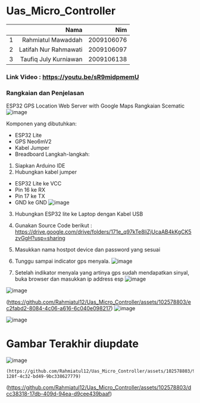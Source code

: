 # Uas_Micro_Controller
|  |  **Nama** |**Nim** |
| ----------: | ----------: | ----------: | 
|1	|Rahmiatul Mawaddah	|2009106076
|2	|Latifah Nur Rahmawati	|2009106097
|3	|Taufiq July Kurniawan	|2009106138
### Link Video : https://youtu.be/sR9midpmemU
### Rangkaian dan Penjelasan
ESP32 GPS Location Web Server with Google Maps
Rangkaian Scematic
![image](https://github.com/Rahmiatul12/Uas_Micro_Controller/assets/102578803/8a61102e-f52b-4a47-9608-09c801bf1a73)

Komponen yang dibutuhkan:
-	ESP32 Lite
-	GPS Neo6mV2
-	Kabel Jumper
-	Breadboard
Langkah-langkah:
1.	Siapkan Arduino IDE
2.	Hubungkan kabel jumper
-	ESP32 Lite ke VCC
-	Pin 16 ke RX
-	Pin 17 ke TX
-	GND ke GND
 ![image](https://github.com/Rahmiatul12/Uas_Micro_Controller/assets/102578803/38f00bc3-c549-446d-8a08-9cdf9b5cf172)

3.	Hubungkan ESP32 lite ke Laptop dengan Kabel USB
4.	Gunakan Source Code berikut : https://drive.google.com/drive/folders/171e_q97kTe8liZjUcaAB4kKgCK5zvGgH?usp=sharing
5.	Masukkan nama hostpot device dan password yang sesuai
6.	Tunggu sampai indicator gps menyala.
   ![image](https://github.com/Rahmiatul12/Uas_Micro_Controller/assets/102578803/f108fc2a-5aca-4dac-a8f0-f51bda5f100a)

7.	Setelah indikator menyala yang artinya gps sudah mendapatkan sinyal, buka browser dan masukkan ip address esp
![image](https://github.com/Rahmiatul12/Uas_Micro_Controller/assets/102578803/c1109677-fcc1-4597-b02d-fe8e49df5534)

![image](https://github.com/Rahmiatul12/Uas_Micro_Controller/assets/102578803/8778dfe5-1053-4939-8111-4c6770445615)

(https://github.com/Rahmiatul12/Uas_Micro_Controller/assets/102578803/ec2fabd2-8084-4c06-a616-6c040e098217)
 ![image](https://github.com/Rahmiatul12/Uas_Micro_Controller/assets/102578803/7a236af3-b985-4f3b-b7ae-7a946b142eb1)

![image](https://github.com/Rahmiatul12/Uas_Micro_Controller/assets/102578803/6c3a379d-017b-434a-b946-bbe06f2187d9)
# Gambar Terakhir diupdate
![image](https://github.com/Rahmiatul12/Uas_Micro_Controller/assets/102578803/b34d7e53-6b5d-4b23-9512-f2faa70ca6a8)

  	(https://github.com/Rahmiatul12/Uas_Micro_Controller/assets/102578803/9d4322d1-128f-4c32-bd49-9bc338627779)
(https://github.com/Rahmiatul12/Uas_Micro_Controller/assets/102578803/dcc38318-17db-409d-94ea-d9cee439baaf)

